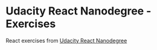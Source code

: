 # Udacity React Nanodegree - Exercises

React exercises from <a href="https://www.udacity.com/course/react-nanodegree--nd019" target="_blank">Udacity React Nanodegree</a>
